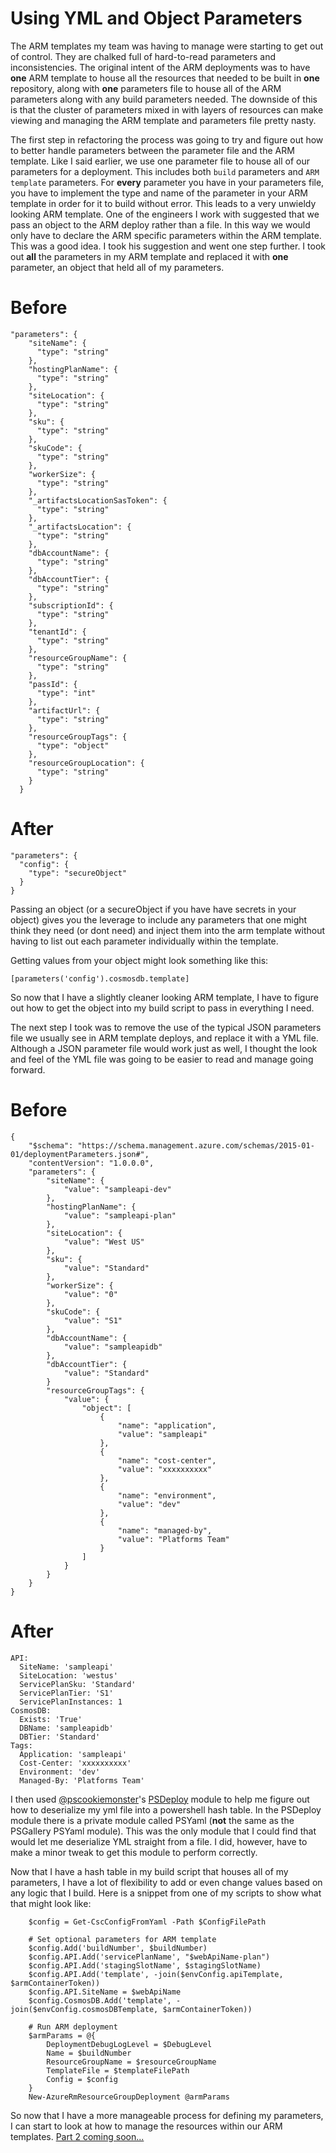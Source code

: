 # Using YML and Object Parameters
The ARM templates my team was having to manage were starting to get out of control. They are chalked full of hard-to-read parameters and inconsistencies. The original intent of the ARM deployments was to have __one__ ARM template to house all the resources that needed to be built in __one__ repository, along with __one__ parameters file to house all of the ARM parameters along with any build parameters needed. The downside of this is that the cluster of parameters mixed in with layers of resources can make viewing and managing the ARM template and parameters file pretty nasty.

The first step in refactoring the process was going to try and figure out how to better handle parameters between the parameter file and the ARM template. Like I said earlier, we use one parameter file to house all of our parameters for a deployment. This includes both `build` parameters and `ARM template` parameters. For **every** parameter you have in your parameters file, you have to implement the type and name of the parameter in your ARM template in order for it to build without error. This leads to a very unwieldy looking ARM template. One of the engineers I work with suggested that we pass an object to the ARM deploy rather than a file. In this way we would only have to declare the ARM specific parameters within the ARM template. This was a good idea. I took his suggestion and went one step further. I took out **all** the parameters in my ARM template and replaced it with **one** parameter, an object that held all of my parameters.

# Before

```
"parameters": {
    "siteName": {
      "type": "string"
    },
    "hostingPlanName": {
      "type": "string"
    },
    "siteLocation": {
      "type": "string"
    },
    "sku": {
      "type": "string"
    },
    "skuCode": {
      "type": "string"
    },
    "workerSize": {
      "type": "string"
    },
    "_artifactsLocationSasToken": {
      "type": "string"
    },
    "_artifactsLocation": {
      "type": "string"
    },
    "dbAccountName": {
      "type": "string"
    },
    "dbAccountTier": {
      "type": "string"
    },
    "subscriptionId": {
      "type": "string"
    },
    "tenantId": {
      "type": "string"
    },
    "resourceGroupName": {
      "type": "string"
    },
    "passId": {
      "type": "int"
    },
    "artifactUrl": {
      "type": "string"
    },
    "resourceGroupTags": {
      "type": "object"
    },
    "resourceGroupLocation": {
      "type": "string"
    }
  }

```

# After
```
"parameters": {
  "config": {
    "type": "secureObject"
  }
}
```

Passing an object (or a secureObject if you have have secrets in your object) gives you the leverage to include any parameters that one might think they need (or dont need) and inject them into the arm template without having to list out each parameter individually within the template.

Getting values from your object might look something like this:

```
[parameters('config').cosmosdb.template]
```

So now that I have a slightly cleaner looking ARM template, I have to figure out how to get the object into my build script to pass in everything I need.

The next step I took was to remove the use of the typical JSON parameters file we usually see in ARM template deploys, and replace it with a YML file. Although a JSON parameter file would work just as well, I thought the look and feel of the YML file was going to be easier to read and manage going forward.

# Before

```
{
    "$schema": "https://schema.management.azure.com/schemas/2015-01-01/deploymentParameters.json#",
    "contentVersion": "1.0.0.0",
    "parameters": {
        "siteName": {
            "value": "sampleapi-dev"
        },
        "hostingPlanName": {
            "value": "sampleapi-plan"
        },
        "siteLocation": {
            "value": "West US"
        },
        "sku": {
            "value": "Standard"
        },
        "workerSize": {
            "value": "0"
        },
        "skuCode": {
            "value": "S1"
        },
        "dbAccountName": {
            "value": "sampleapidb"
        },
        "dbAccountTier": {
            "value": "Standard"
        }
        "resourceGroupTags": {
            "value": {
                "object": [
                    {
                        "name": "application",
                        "value": "sampleapi"
                    },
                    {
                        "name": "cost-center",
                        "value": "xxxxxxxxxx"
                    },
                    {
                        "name": "environment",
                        "value": "dev"
                    },
                    {
                        "name": "managed-by",
                        "value": "Platforms Team"
                    }   
                ]
            }
        }
    }
}
```
# After

```
API:
  SiteName: 'sampleapi'
  SiteLocation: 'westus'
  ServicePlanSku: 'Standard'
  ServicePlanTier: 'S1'
  ServicePlanInstances: 1
CosmosDB:
  Exists: 'True'
  DBName: 'sampleapidb'
  DBTier: 'Standard'
Tags:
  Application: 'sampleapi'
  Cost-Center: 'xxxxxxxxxx'
  Environment: 'dev'
  Managed-By: 'Platforms Team'
```

I then used [@pscookiemonster](https://twitter.com/pscookiemonster?lang=en)'s [PSDeploy](https://github.com/RamblingCookieMonster/PSDeploy) module to help me figure out how to deserialize my yml file into a powershell hash table. In the PSDeploy module there is a private module called PSYaml (**not** the same as the PSGallery PSYaml module). This was the only module that I could find that would let me deserialize YML straight from a file. I did, however, have to make a minor tweak to get this module to perform correctly.

Now that I have a hash table in my build script that houses all of my parameters, I have a lot of flexibility to add or even change values based on any logic that I build. Here is a snippet from one of my scripts to show what that might look like:

```
    $config = Get-CscConfigFromYaml -Path $ConfigFilePath

    # Set optional parameters for ARM template
    $config.Add('buildNumber', $buildNumber)
    $config.API.Add('servicePlanName', "$webApiName-plan")
    $config.API.Add('stagingSlotName', $stagingSlotName)
    $config.API.Add('template', -join($envConfig.apiTemplate, $armContainerToken))
    $config.API.SiteName = $webApiName
    $config.CosmosDB.Add('template', -join($envConfig.cosmosDBTemplate, $armContainerToken))

    # Run ARM deployment
    $armParams = @{
        DeploymentDebugLogLevel = $DebugLevel
        Name = $buildNumber
        ResourceGroupName = $resourceGroupName
        TemplateFile = $templateFilePath
        Config = $config
    }
    New-AzureRmResourceGroupDeployment @armParams
```

So now that I have a more manageable process for defining my parameters, I can start to look at how to manage the resources within our ARM templates. [Part 2 coming soon...](https://github.com/TerrapinStation/blog/dynamicArmPart2.md)
